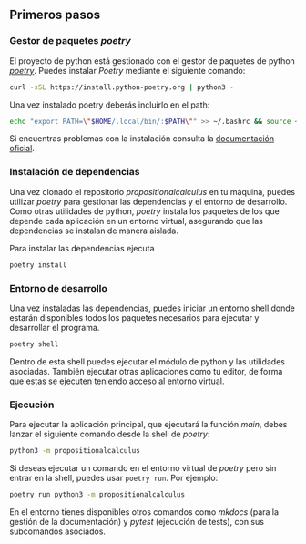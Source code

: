 ## Primeros pasos

### Gestor de paquetes *poetry*

El proyecto de python está gestionado con el gestor de paquetes de python
[*poetry*](https://python-poetry.org/). Puedes instalar *Poetry* mediante el
siguiente comando:

```bash
curl -sSL https://install.python-poetry.org | python3 -
```

Una vez instalado poetry deberás incluirlo en el path:
```bash
echo "export PATH=\"$HOME/.local/bin/:$PATH\"" >> ~/.bashrc && source ~/.bashrc
```

Si encuentras problemas con la instalación consulta la [documentación
oficial](https://python-poetry.org/docs/#installing-with-the-official-installer).

### Instalación de dependencias

Una vez clonado el repositorio *propositionalcalculus* en tu máquina, puedes
utilizar *poetry* para gestionar las dependencias y el entorno de desarrollo. 
Como otras utilidades de python, *poetry* instala los paquetes de los que depende
cada aplicación en un entorno virtual, asegurando que las dependencias se
instalan de manera aislada.

Para instalar las dependencias ejecuta

```bash
poetry install
```

### Entorno de desarrollo

Una vez instaladas las dependencias, puedes iniciar un entorno shell donde
estarán disponibles todos los paquetes necesarios para ejecutar y desarrollar el
programa.

```bash
poetry shell
```

Dentro de esta shell puedes ejecutar el módulo de python y las utilidades
asociadas. También ejecutar otras aplicaciones como tu editor, de forma que
estas se ejecuten teniendo acceso al entorno virtual.

### Ejecución

Para ejecutar la aplicación principal, que ejecutará la función *main*, debes
lanzar el siguiente comando desde la shell de *poetry*:
```bash
python3 -m propositionalcalculus
```

Si deseas ejecutar un comando en el entorno virtual de *poetry* pero sin entrar
en la shell, puedes usar `poetry run`. Por ejemplo:

```bash
poetry run python3 -m propositionalcalculus
```

En el entorno tienes disponibles otros comandos como *mkdocs* (para la gestión
de la documentación) y *pytest* (ejecución de tests), con sus subcomandos
asociados.
